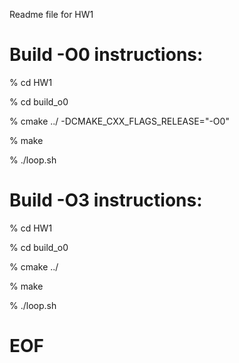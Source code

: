 Readme file for HW1

# Build -O0 instructions:

% cd HW1 

% cd build_o0

% cmake ../ -DCMAKE_CXX_FLAGS_RELEASE="-O0"

% make

% ./loop.sh

# Build -O3 instructions:

% cd HW1 

% cd build_o0

% cmake ../

% make

% ./loop.sh


# EOF
